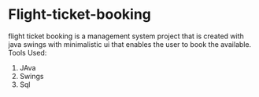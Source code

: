 # Flight-ticket-booking
flight ticket booking is a management system project that is created with java swings with minimalistic ui that enables the user to book the available.
Tools Used:
1. JAva
2. Swings
3. Sql
